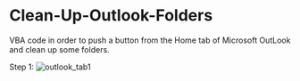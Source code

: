 # Clean-Up-Outlook-Folders
VBA code in order to push a button from the Home tab of Microsoft OutLook and clean up some folders.

Step 1: 
![outlook_tab1](https://user-images.githubusercontent.com/32977750/38721816-47e7f0f8-3f04-11e8-921b-b98208d89226.JPG)



